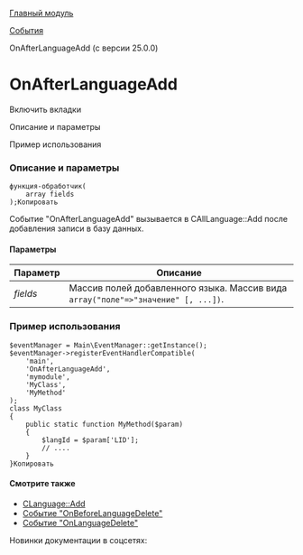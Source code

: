 [Главный модуль](/api_help/main/index.php)

[События](/api_help/main/events/index.php)

OnAfterLanguageAdd (с версии 25.0.0)

OnAfterLanguageAdd
==================

Включить вкладки

Описание и параметры

Пример использования

### Описание и параметры

```
функция-обработчик(
	array fields
);Копировать
```

Событие "OnAfterLanguageAdd" вызывается в CAllLanguage::Add после добавления записи в базу данных.

#### Параметры

| Параметр | Описание |
| --- | --- |
| *fields* | Массив полей добавленного языка. Массив вида `array("поле"=>"значение" [, ...])`. |

### Пример использования

```
$eventManager = Main\EventManager::getInstance();
$eventManager->registerEventHandlerCompatible(
	'main',
	'OnAfterLanguageAdd',
	'mymodule',
	'MyClass',
	'MyMethod'
);
class MyClass
{
	public static function MyMethod($param)
	{
		$langId = $param['LID'];
		// ....
	}
}Копировать
```

#### Смотрите также

* [CLanguage::Add](/api_help/main/reference/clanguage/add.php)
* [Событие "OnBeforeLanguageDelete"](/api_help/main/events/onbeforelanguagedelete.php)
* [Событие "OnLanguageDelete"](/api_help/main/events/onlanguagedelete.php)

Новинки документации в соцсетях: